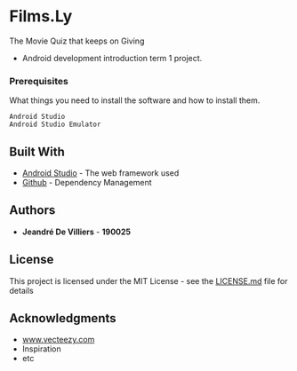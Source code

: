 # Films.Ly

The Movie Quiz that keeps on Giving

* Android development introduction term 1 project.

### Prerequisites

What things you need to install the software and how to install them.

```
Android Studio
Android Studio Emulator
```

## Built With

* [Android Studio](https://developer.android.com/) - The web framework used
* [Github](https://github.com/) - Dependency Management

## Authors

* **Jeandré De Villiers** - **190025**

## License

This project is licensed under the MIT License - see the [LICENSE.md](LICENSE.md) file for details

## Acknowledgments

* www.vecteezy.com
* Inspiration
* etc
